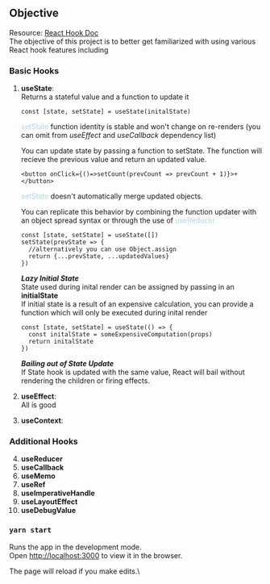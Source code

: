 
## Objective
Resource: [React Hook Doc](https://reactjs.org/docs/hooks-reference.html)  
The objective of this project is to better get familiarized with using various React hook features including

### Basic Hooks
1. **useState**:  
    Returns a stateful value and a function to update it 
    ``` 
    const [state, setState] = useState(initalState)
    ```
    <span style="color:#add8e6">setState</span> function identity is stable and won't change on re-renders (you can omit from *useEffect* and *useCallback* dependency list)  

    You can update state by passing a function to setState. The function will recieve the previous value and return an updated value. 
    ```
    <button onClick={()=>setCount(prevCount => prevCount + 1)}>+</button>
    ```  
    <span style="color:#add8e6">setState</span> doesn't automatically merge updated objects.  

    You can replicate this behavior by combining the function updater with an object spread syntax or through the use of <span style="color:#add8e6">useReducer</span>
    ```
    const [state, setState] = useState([])
    setState(prevState => {
      //alternatively you can use Object.assign
      return {...prevState, ...updatedValues}
    })
    ```  
    _**Lazy Initial State**_   
    State used during inital render can be assigned by passing in an **initialState**  
    If initial state is a result of an expensive calculation, you can provide a function which will only be executed during inital render
    ```
    const [state, setState] = useState(() => {
      const initalState = someExpensiveComputation(props)
      return initalState
    })
    ```  
    _**Bailing out of State Update**_   
    If State hook is updated with the same value, React will bail without rendering the children or firing effects. 



2. **useEffect**:  
    All is good
3. **useContext**:  

### Additional Hooks
4. **useReducer**  
5. **useCallback**  
6. **useMemo**  
7. **useRef**  
8. **useImperativeHandle**  
9. **useLayoutEffect**  
10. **useDebugValue**   


### `yarn start`

Runs the app in the development mode.\
Open [http://localhost:3000](http://localhost:3000) to view it in the browser.

The page will reload if you make edits.\


